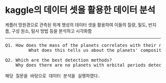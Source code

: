# kaggle의 데이터 셋을 활용한 데이터 분석
케플러 망원경으로 관측된 외계 행성의 데이터 셋을 활용하여 이들의 질량, 밀도, 반지름, 구성 원소, 탐사 방법 등을 분석하고 시각화함<br/>
***
<pre>Q1. How does the mass of the planets correlates with their radius? 
         What does this tells us about the planets' compositions?</br>
Q2. Which are the best detection methods? 
    Why does there are no planets with orbital periods detected by transit and mass detected by radial velocity?<br/>
해당 질문을 바탕으로 데이터 분석을 실행하였다.
